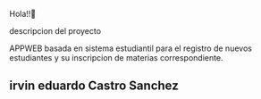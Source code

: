Hola!!👋

descripcion del proyecto

APPWEB basada en sistema estudiantil para el registro de nuevos estudiantes y su inscripcion de materias correspondiente. 
## irvin eduardo Castro Sanchez ##